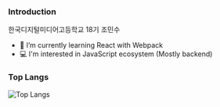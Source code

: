 

<!--
**minsoo0715/minsoo0715** is a ✨ _special_ ✨ repository because its `README.md` (this file) appears on your GitHub profile.
!-->



<!--
Here are some ideas to get you started:

- 🔭 I’m currently working on ...
- 👯 I’m looking to collaborate on ...
- 🤔 I’m looking for help with ...
- 💬 Ask me about ...
- 📫 How to reach me: ...
- 😄 Pronouns: ...
- ⚡ Fun fact: ...
-->

### Introduction
  한국디지털미디어고등학교 18기 조민수
- 🌱 I’m currently learning React with Webpack
- 💻 I'm interested in JavaScript ecosystem (Mostly backend)

### Top Langs
![Top Langs](https://github-readme-stats.vercel.app/api/top-langs/?username=minsoo0715&layout=compact&langs_count=8&theme=vue&hide=)
